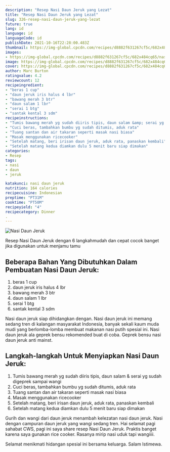 ```yaml
---
description: "Resep Nasi Daun Jeruk yang Lezat"
title: "Resep Nasi Daun Jeruk yang Lezat"
slug: 326-resep-nasi-daun-jeruk-yang-lezat
future: true
lang: id
language: id
languageCode: id
publishDate: 2021-10-16T22:28:00.483Z 
thumbnail: https://img-global.cpcdn.com/recipes/d8882f631267cf5c/682x484cq65/nasi-daun-jeruk-foto-resep-utama.png
images:
- https://img-global.cpcdn.com/recipes/d8882f631267cf5c/682x484cq65/nasi-daun-jeruk-foto-resep-utama.png
image: https://img-global.cpcdn.com/recipes/d8882f631267cf5c/682x484cq65/nasi-daun-jeruk-foto-resep-utama.png
cover: https://img-global.cpcdn.com/recipes/d8882f631267cf5c/682x484cq65/nasi-daun-jeruk-foto-resep-utama.png
author: Marc Burton
ratingvalue: 4.2
reviewcount: 12
recipeingredient:
- "beras 1 cup"
- "daun jeruk iris halus 4 lbr"
- "bawang merah 3 btr"
- "daun salam 1 lbr"
- "serai 1 btg"
- "santak kental 3 sdm"
recipeinstructions:
- "Tumis bawang merah yg sudah diiris tipis, daun salam &amp; serai yg sudah digeprek sampai wangi"
- "Cuci beras, tambahkan bumbu yg sudah ditumis, aduk rata"
- "Tuang santan dan air takaran seperti masak nasi biasa"
- "Masak menggunakan ricecooker"
- "Setelah matang, beri irisan daun jeruk, aduk rata, panaskan kembali"
- "Setelah matang kedua diamkan dulu 5 menit baru siap dimakan"
categories:
- Resep
tags:
- nasi
- daun
- jeruk

katakunci: nasi daun jeruk 
nutrition: 164 calories
recipecuisine: Indonesian
preptime: "PT31M"
cooktime: "PT50M"
recipeyield: "4"
recipecategory: Dinner
. 
---
```



![Nasi Daun Jeruk](https://img-global.cpcdn.com/recipes/d8882f631267cf5c/682x484cq65/nasi-daun-jeruk-foto-resep-utama.png)

Resep Nasi Daun Jeruk    dengan 6 langkahmudah dan cepat cocok banget jika digunakan untuk menjamu tamu

<!--inarticleads1-->

## Beberapa Bahan Yang Dibutuhkan Dalam Pembuatan Nasi Daun Jeruk:

1. beras 1 cup
1. daun jeruk iris halus 4 lbr
1. bawang merah 3 btr
1. daun salam 1 lbr
1. serai 1 btg
1. santak kental 3 sdm

Nasi daun jeruk siap dihidangkan dengan. Nasi daun jeruk ini memang sedang tren di kalangan masyarakat Indonesia, banyak sekali kaum muda mudi yang berlomba-lomba membuat makanan nasi putih spesial ini. Nasi daun jeruk ala geprek bensu rekomended buat di coba. Geprek bensu nasi daun jeruk anti mainst. 

<!--inarticleads2-->

## Langkah-langkah Untuk Menyiapkan Nasi Daun Jeruk:

1. Tumis bawang merah yg sudah diiris tipis, daun salam &amp; serai yg sudah digeprek sampai wangi
1. Cuci beras, tambahkan bumbu yg sudah ditumis, aduk rata
1. Tuang santan dan air takaran seperti masak nasi biasa
1. Masak menggunakan ricecooker
1. Setelah matang, beri irisan daun jeruk, aduk rata, panaskan kembali
1. Setelah matang kedua diamkan dulu 5 menit baru siap dimakan


Gurih dan wangi dari daun jeruk menambah kelezatan nasi daun jeruk. Nasi dengan campuran daun jeruk yang wangi sedang tren. Hai selamat pagi sahabat CWS, pagi ini saya share resep Nasi Daun Jeruk. Praktis banget karena saya gunakan rice cooker. Rasanya mirip nasi uduk tapi wangiiii. 

Selamat menikmati hidangan spesial ini bersama keluarga. Salam Istimewa.
